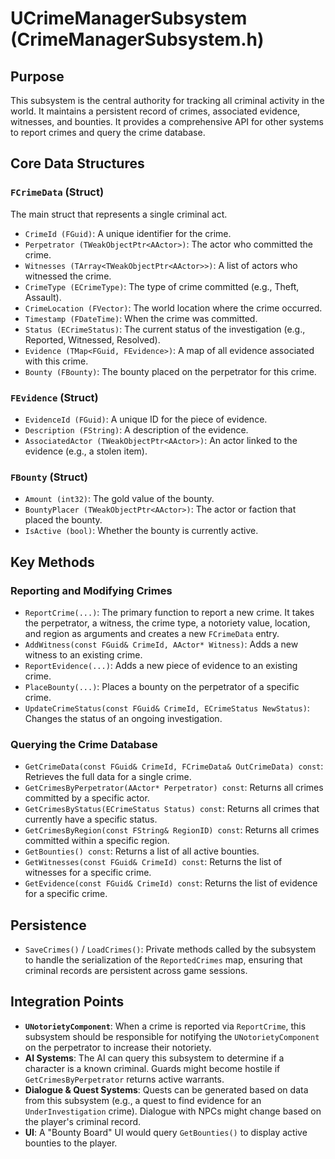 # UCrimeManagerSubsystem (CrimeManagerSubsystem.h)

## Purpose
This subsystem is the central authority for tracking all criminal activity in the world. It maintains a persistent record of crimes, associated evidence, witnesses, and bounties. It provides a comprehensive API for other systems to report crimes and query the crime database.

## Core Data Structures

### `FCrimeData` (Struct)
The main struct that represents a single criminal act.
- `CrimeId (FGuid)`: A unique identifier for the crime.
- `Perpetrator (TWeakObjectPtr<AActor>)`: The actor who committed the crime.
- `Witnesses (TArray<TWeakObjectPtr<AActor>>)`: A list of actors who witnessed the crime.
- `CrimeType (ECrimeType)`: The type of crime committed (e.g., Theft, Assault).
- `CrimeLocation (FVector)`: The world location where the crime occurred.
- `Timestamp (FDateTime)`: When the crime was committed.
- `Status (ECrimeStatus)`: The current status of the investigation (e.g., Reported, Witnessed, Resolved).
- `Evidence (TMap<FGuid, FEvidence>)`: A map of all evidence associated with this crime.
- `Bounty (FBounty)`: The bounty placed on the perpetrator for this crime.

### `FEvidence` (Struct)
- `EvidenceId (FGuid)`: A unique ID for the piece of evidence.
- `Description (FString)`: A description of the evidence.
- `AssociatedActor (TWeakObjectPtr<AActor>)`: An actor linked to the evidence (e.g., a stolen item).

### `FBounty` (Struct)
- `Amount (int32)`: The gold value of the bounty.
- `BountyPlacer (TWeakObjectPtr<AActor>)`: The actor or faction that placed the bounty.
- `IsActive (bool)`: Whether the bounty is currently active.

## Key Methods

### Reporting and Modifying Crimes
- `ReportCrime(...)`: The primary function to report a new crime. It takes the perpetrator, a witness, the crime type, a notoriety value, location, and region as arguments and creates a new `FCrimeData` entry.
- `AddWitness(const FGuid& CrimeId, AActor* Witness)`: Adds a new witness to an existing crime.
- `ReportEvidence(...)`: Adds a new piece of evidence to an existing crime.
- `PlaceBounty(...)`: Places a bounty on the perpetrator of a specific crime.
- `UpdateCrimeStatus(const FGuid& CrimeId, ECrimeStatus NewStatus)`: Changes the status of an ongoing investigation.

### Querying the Crime Database
- `GetCrimeData(const FGuid& CrimeId, FCrimeData& OutCrimeData) const`: Retrieves the full data for a single crime.
- `GetCrimesByPerpetrator(AActor* Perpetrator) const`: Returns all crimes committed by a specific actor.
- `GetCrimesByStatus(ECrimeStatus Status) const`: Returns all crimes that currently have a specific status.
- `GetCrimesByRegion(const FString& RegionID) const`: Returns all crimes committed within a specific region.
- `GetBounties() const`: Returns a list of all active bounties.
- `GetWitnesses(const FGuid& CrimeId) const`: Returns the list of witnesses for a specific crime.
- `GetEvidence(const FGuid& CrimeId) const`: Returns the list of evidence for a specific crime.

## Persistence
- `SaveCrimes()` / `LoadCrimes()`: Private methods called by the subsystem to handle the serialization of the `ReportedCrimes` map, ensuring that criminal records are persistent across game sessions.

## Integration Points
- **`UNotorietyComponent`**: When a crime is reported via `ReportCrime`, this subsystem should be responsible for notifying the `UNotorietyComponent` on the perpetrator to increase their notoriety.
- **AI Systems**: The AI can query this subsystem to determine if a character is a known criminal. Guards might become hostile if `GetCrimesByPerpetrator` returns active warrants.
- **Dialogue & Quest Systems**: Quests can be generated based on data from this subsystem (e.g., a quest to find evidence for an `UnderInvestigation` crime). Dialogue with NPCs might change based on the player's criminal record.
- **UI**: A "Bounty Board" UI would query `GetBounties()` to display active bounties to the player.
